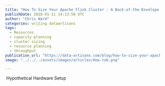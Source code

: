 ```yaml
---
title: "How To Size Your Apache Flink Cluster - A Back-of-the-Envelope Calculation"
publishDate: 2018-01-11 14:13:50 UTC
author: "Chris Ward"
categories: writing dataartisans
tags:
  - Resources
  - capacity planning
  - cluster sizing
  - resource planning
  - throughput
publication_url: "https://data-artisans.com/blog/how-to-size-your-apache-flink-cluster-general-guidelines"
image: "../../../assets/images/articles/How-to6.png"

---
```

&nbsp;Hypothetical Hardware Setup

